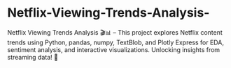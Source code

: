 # Netflix-Viewing-Trends-Analysis-
Netflix Viewing Trends Analysis 🎬📊 – This project explores Netflix content trends using Python, pandas, numpy, TextBlob, and Plotly Express for EDA, sentiment analysis, and interactive visualizations. Unlocking insights from streaming data! 🚀
